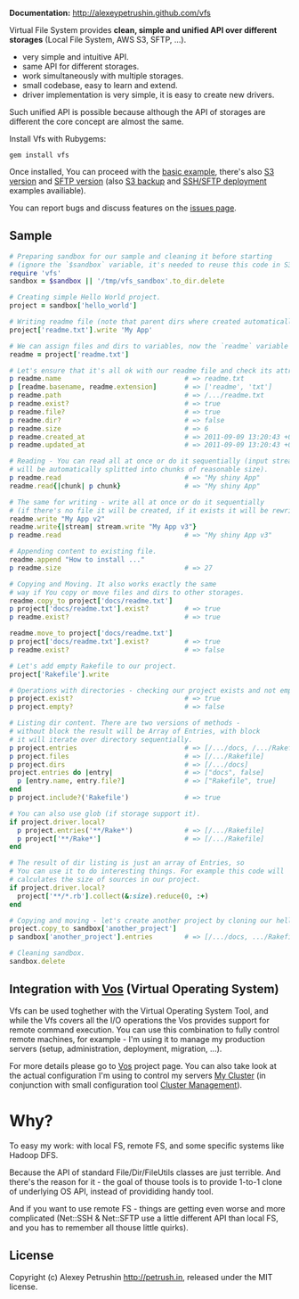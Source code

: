 **Documentation:** http://alexeypetrushin.github.com/vfs

Virtual File System provides **clean, simple and unified API over different storages** (Local File System, AWS S3, SFTP, ...).

- very simple and intuitive API.
- same API for different storages.
- work simultaneously with multiple storages.
- small codebase, easy to learn and extend.
- driver implementation is very simple, it is easy to create new drivers.

Such unified API is possible because although the API of storages are different the core concept are almost the same.

Install Vfs with Rubygems:

    gem install vfs

Once installed, You can proceed with the [basic example][basics], there's also [S3 version][s3_basics] and [SFTP version][ssh_basics] (also [S3 backup][s3_backup] and [SSH/SFTP deployment][ssh_deployment] examples availiable).

You can report bugs and discuss features on the [issues page][issues].

## Sample

``` ruby
# Preparing sandbox for our sample and cleaning it before starting
# (ignore the `$sandbox` variable, it's needed to reuse this code in S3 and SSH samples).
require 'vfs'
sandbox = $sandbox || '/tmp/vfs_sandbox'.to_dir.delete

# Creating simple Hello World project.
project = sandbox['hello_world']

# Writing readme file (note that parent dirs where created automatically).
project['readme.txt'].write 'My App'

# We can assign files and dirs to variables, now the `readme` variable refers to our readme.txt file.
readme = project['readme.txt']

# Let's ensure that it's all ok with our readme file and check its attributes.
p readme.name                               # => readme.txt
p [readme.basename, readme.extension]       # => ['readme', 'txt']
p readme.path                               # => /.../readme.txt
p readme.exist?                             # => true
p readme.file?                              # => true
p readme.dir?                               # => false
p readme.size                               # => 6
p readme.created_at                         # => 2011-09-09 13:20:43 +0400
p readme.updated_at                         # => 2011-09-09 13:20:43 +0400

# Reading - You can read all at once or do it sequentially (input stream
# will be automatically splitted into chunks of reasonable size).
p readme.read                               # => "My shiny App"
readme.read{|chunk| p chunk}                # => "My shiny App"

# The same for writing - write all at once or do it sequentially
# (if there's no file it will be created, if it exists it will be rewriten).
readme.write "My App v2"
readme.write{|stream| stream.write "My App v3"}
p readme.read                               # => "My shiny App v3"

# Appending content to existing file.
readme.append "How to install ..."
p readme.size                               # => 27

# Copying and Moving. It also works exactly the same
# way if You copy or move files and dirs to other storages.
readme.copy_to project['docs/readme.txt']
p project['docs/readme.txt'].exist?         # => true
p readme.exist?                             # => true

readme.move_to project['docs/readme.txt']
p project['docs/readme.txt'].exist?         # => true
p readme.exist?                             # => false

# Let's add empty Rakefile to our project.
project['Rakefile'].write

# Operations with directories - checking our project exists and not empty.
p project.exist?                            # => true
p project.empty?                            # => false

# Listing dir content. There are two versions of methods -
# without block the result will be Array of Entries, with block
# it will iterate over directory sequentially.
p project.entries                           # => [/.../docs, /.../Rakefile]
p project.files                             # => [/.../Rakefile]
p project.dirs                              # => [/.../docs]
project.entries do |entry|                  # => ["docs", false]
  p [entry.name, entry.file?]               # => ["Rakefile", true]
end
p project.include?('Rakefile')              # => true

# You can also use glob (if storage support it).
if project.driver.local?
  p project.entries('**/Rake*')             # => [/.../Rakefile]
  p project['**/Rake*']                     # => [/.../Rakefile]
end

# The result of dir listing is just an array of Entries, so
# You can use it to do interesting things. For example this code will
# calculates the size of sources in our project.
if project.driver.local?
  project['**/*.rb'].collect(&:size).reduce(0, :+)
end

# Copying and moving - let's create another project by cloning our hello_world.
project.copy_to sandbox['another_project']
p sandbox['another_project'].entries        # => [/.../docs, .../Rakefile]

# Cleaning sandbox.
sandbox.delete
```

## Integration with [Vos][vos] (Virtual Operating System)

Vfs can be used toghether with the Virtual Operating System Tool, and while the Vfs covers all the I/O operations the Vos provides support for remote command execution.
You can use this combination to fully control remote machines, for example - I'm using it to manage my production servers (setup, administration, deployment, migration, ...).

For more details please go to [Vos][vos] project page.
You can also take look at the actual configuration I'm using to control my servers [My Cluster][my_cluster] (in conjunction with small configuration tool [Cluster Management][cluster_management]).

# Why?

To easy my work: with local FS, remote FS, and some specific systems like Hadoop DFS.

Because the API of standard File/Dir/FileUtils classes are just terrible. And there's the reason for it - the goal of thouse tools is to provide 1-to-1 clone of underlying OS API, instead of provididing handy tool.

And if you want to use remote FS - things are getting even worse and more complicated (Net::SSH & Net::SFTP use a little
different API than local FS, and you has to remember all thouse little quirks).

## License

Copyright (c) Alexey Petrushin http://petrush.in, released under the MIT license.

[vos]: http://github.com/alexeypetrushin/vos
[cluster_management]: http://github.com/alexeypetrushin/cluster_management
[my_cluster]: http://github.com/alexeypetrushin/my_cluster

[basics]:         http://alexeypetrushin.github.com/vfs/basics.html
[s3_basics]:      http://alexeypetrushin.github.com/vfs/s3_basics.html
[s3_backup]:      http://alexeypetrushin.github.com/vfs/s3_backup.html
[ssh_basics]:     http://alexeypetrushin.github.com/vfs/ssh_basics.html
[ssh_deployment]: http://alexeypetrushin.github.com/vfs/ssh_deployment.html
[issues]:         https://github.com/alexeypetrushin/vfs/issues